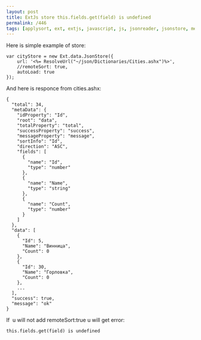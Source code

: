 ```yaml
---
layout: post
title: ExtJs store this.fields.get(field) is undefined
permalink: /446
tags: [applysort, ext, extjs, javascript, js, jsonreader, jsonstore, metadata, sortinfo, store]
---
```


Here is simple example of store:


    var cityStore = new Ext.data.JsonStore({
        url: '<%= ResolveUrl("~/json/Dictionaries/Cities.ashx")%>',
        //remoteSort: true,
        autoLoad: true
    });


And here is responce from cities.ashx:


    {
      "total": 34,
      "metaData": {
        "idProperty": "Id",
        "root": "data",
        "totalProperty": "total",
        "successProperty": "success",
        "messageProperty": "message",
        "sortInfo": "Id",
        "direction": "ASC",
        "fields": [
          {
            "name": "Id",
            "type": "number"
          },
          {
            "name": "Name",
            "type": "string"
          },
          {
            "name": "Count",
            "type": "number"
          }
        ]
      },
      "data": [
        {
          "Id": 5,
          "Name": "Винница",
          "Count": 0
        },
        {
          "Id": 30,
          "Name": "Горловка",
          "Count": 0
        },
        ...
      ],
      "success": true,
      "message": "ok"
    }


If  u will not add remoteSort:true u will get error:


    this.fields.get(field) is undefined

